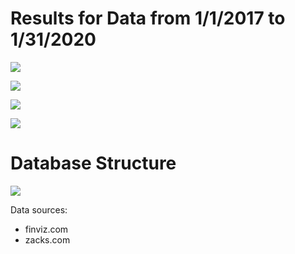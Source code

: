 # Results for Data from 1/1/2017 to 1/31/2020
![](https://i.imgur.com/e1g9otQ.png)


![](https://i.imgur.com/iHe1g39.png)


![](https://i.imgur.com/3gTso2p.png)


![](https://i.imgur.com/31EvinK.png)

# Database Structure
![](https://i.imgur.com/3dF2SjZ.png)

Data sources:
* finviz.com  
* zacks.com
